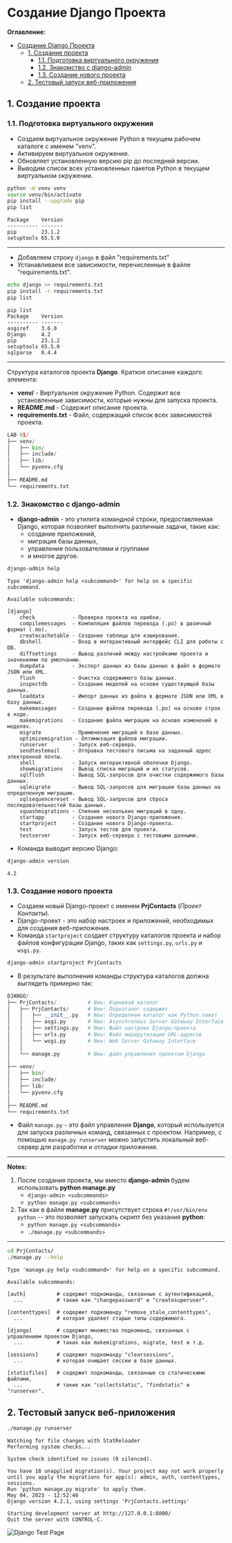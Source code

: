 # Создание Django Проекта

**Оглавление:**
- [Создание Django Проекта](#создание-django-проекта)
  - [1. Создание проекта](#1-создание-проекта)
    - [1.1. Подготовка виртуального окружения](#11-подготовка-виртуального-окружения)
    - [1.2. Знакомство с django-admin](#12-знакомство-с-django-admin)
    - [1.3. Создание нового проекта](#13-создание-нового-проекта)
  - [2. Тестовый запуск веб-приложения](#2-тестовый-запуск-веб-приложения)


## 1. Создание проекта 
 
### 1.1. Подготовка виртуального окружения

* Создаем виртуальное окружение Python в текущем рабочем каталоге с именем "venv". 
* Активируем виртуальное окружение. 
* Обновляет установленную версию pip до последней версии. 
* Выводим список всех установленных пакетов Python в текущем виртуальном окружении.

```sh
python -m venv venv
source venv/bin/activate
pip install --upgrade pip 
pip list
```
```
Package    Version
---------- -------
pip        23.1.2
setuptools 65.5.0
```

---

* Добавляем строку `django` в файл "requirements.txt"
* Устанавливаем все зависимости, перечисленные в файле "requirements.txt". 

```sh 
echo django >> requirements.txt
pip install -r requirements.txt
pip list
```

```
pip list
Package    Version
---------- -------
asgiref    3.6.0
Django     4.2
pip        23.1.2
setuptools 65.5.0
sqlparse   0.4.4
```

---

Cтруктура каталогов проекта **Django**. Краткое описание каждого элемента:

* **venv/** - Виртуальное окружение Python. Содержит все установленные зависимости, которые нужны для запуска проекта.
* **README.md** - Содержит описание проекта.
* **requirements.txt** - Файл, содержащий список всех зависимостей проекта.

```python
LAB-01/
├── venv/
│   ├── bin/
│   ├── include/
│   ├── lib/
│   └── pyvenv.cfg
│
├── README.md
└── requirements.txt
```


### 1.2. Знакомство с django-admin

* **django-admin** - это утилита командной строки, предоставляемая Django, которая позволяет выполнять различные задачи, такие как:
  - создание приложений,
  - миграция базы данных, 
  - управление пользователями и группами 
  - и многое другое.

```sh
django-admin help
```
```
Type 'django-admin help <subcommand>' for help on a specific subcommand.

Available subcommands:

[django]
    check            - Проверка проекта на ошибки.
    compilemessages  - Компиляция файлов перевода (.po) в двоичный формат (.mo).
    createcachetable - Создание таблицы для кэширования.
    dbshell          - Вход в интерактивный интерфейс CLI для работы с DB.
    diffsettings     - Вывод различий между настройками проекта и значениями по умолчанию.
    dumpdata         - Экспорт данных из базы данных в файл в формате JSON или XML.
    flush            - Очистка содержимого базы данных.
    inspectdb        - Создание моделей на основе существующей базы данных.
    loaddata         - Импорт данных из файла в формате JSON или XML в базу данных.
    makemessages     - Создание файлов перевода (.po) на основе строк в коде.
    makemigrations   - Создание файла миграции на основе изменений в моделях.
    migrate          - Применение миграций к базе данных.
    optimizemigration - Оптимизация файлов миграции.
    runserver        - Запуск веб-сервера.
    sendtestemail    - Отправка тестового письма на заданный адрес электронной почты.
    shell            - Запуск интерактивной оболочки Django.
    showmigrations   - Вывод списка миграций и их статусов.
    sqlflush         - Вывод SQL-запросов для очистки содержимого базы данных.
    sqlmigrate       - Вывод SQL-запросов для миграции базы данных на определенную миграцию.
    sqlsequencereset - Вывод SQL-запросов для сброса последовательностей базы данных.
    squashmigrations - Слияние нескольких миграций в одну.
    startapp         - Создание нового Django-приложения.
    startproject     - Создание нового Django-проекта.
    test             - Запуск тестов для проекта.
    testserver       - Запуск веб-сервера с тестовыми данными.
```

* Команда выводит версию Django:
```sh
django-admin version
```
```
4.2
```


### 1.3. Создание нового проекта

* Создаем новый Django-проект с именем **PrjContacts** (*Проект Контакты*).
* Django-проект - это набор настроек и приложений, необходимых для создания веб-приложения. 
* Команда `startproject` создает структуру каталогов проекта и набор файлов конфигурации Django, таких как `settings.py`, `urls.py` и `wsgi.py`.

```sh
django-admin startproject PrjContacts
```

* В результате выполнения команды структура каталогов должна выглядеть примерно так:

```python
DJANGO/
├── PrjContacts/          # New: Корневой каталог
│   ├── PrjContacts/      # New: Подкаталог содержит
│   │   ├── __init__.py   # New: Определяем каталог как Python пакет
│   │   ├── asgi.py       # New: Asynchronous Server Gateway Interface
│   │   ├── settings.py   # New: Файл настроек Django-проекта
│   │   ├── urls.py       # New: Файл маршрутизации URL-адресов
│   │   └── wsgi.py       # New: Web Server Gateway Interface
│   │   
│   └── manage.py         # New: файл управления проектом Django
│
├── venv/
│   ├── bin/
│   ├── include/
│   ├── lib/
│   └── pyvenv.cfg
│
├── README.md
└── requirements.txt
```
* Файл `manage.py` - это файл управления **Django**, который используется для запуска различных команд, связанных с проектом. Например, с помощью `manage.py runserver` можно запустить локальный веб-сервер для разработки и отладки приложения.

---

**Notes:**
1. После создания проекта, мы вместо **django-admin <subcommands>** будем использовать **python manage.py <subcommands>**
   - `django-admin <subcommands>` 
   - `python manage.py <subcommands>`
2. Так как в файле **manage.py** присутствует строка `#!/usr/bin/env python` -- это позволяет запускать скрипт без указания **python**:
   - `python manage.py <subcommands>`
   - `./manage.py <subcommands>`

--- 

```sh
cd PrjContacts/ 
./manage.py --help
```
```
Type 'manage.py help <subcommand>' for help on a specific subcommand.

Available subcommands:

[auth]          # содержит подкоманды, связанные с аутентификацией, 
  ...           # такие как "changepassword" и "createsuperuser".

[contenttypes]  # содержит подкоманду "remove_stale_contenttypes", 
  ...           # которая удаляет старые типы содержимого.

[django]        # содержит множество подкоманд, связанных с управлением проектом Django, 
  ...           # таких как makemigrations, migrate, test и т.д.

[sessions]      # содержит подкоманду "clearsessions", 
  ...           # которая очищает сессии в базе данных.

[staticfiles]   # содержит подкоманды, связанные со статическими файлами, 
  ...           # такие как "collectstatic", "findstatic" и "runserver".

```


## 2. Тестовый запуск веб-приложения

```sh
./manage.py runserver
```
```log
Watching for file changes with StatReloader
Performing system checks...

System check identified no issues (0 silenced).

You have 18 unapplied migration(s). Your project may not work properly until you apply the migrations for app(s): admin, auth, contenttypes, sessions.
Run 'python manage.py migrate' to apply them.
May 04, 2023 - 12:52:46
Django version 4.2.1, using settings 'PrjContacts.settings'

Starting development server at http://127.0.0.1:8000/
Quit the server with CONTROL-C.
```

![Django Test Page](img.png)